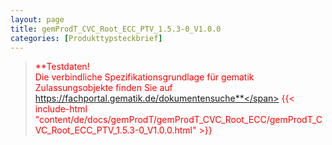 ```yaml
---
layout: page
title: gemProdT_CVC_Root_ECC_PTV_1.5.3-0_V1.0.0
categories: [Produkttypsteckbrief]
---
```

> <span style="color:red">**Testdaten!<br>Die verbindliche Spezifikationsgrundlage für gematik Zulassungsobjekte finden Sie auf https://fachportal.gematik.de/dokumentensuche**</span>
{{< include-html "content/de/docs/gemProdT/gemProdT_CVC_Root_ECC/gemProdT_CVC_Root_ECC_PTV_1.5.3-0_V1.0.0.html" >}}
